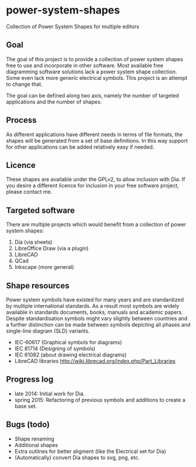 <!--Copyright:
Nico Rikken, 2015
-->

# power-system-shapes
Collection of Power System Shapes for multiple editors

## Goal
The goal of this project is to provide a collection of power system shapes free to use and incorporate in other software. Most available free diagramming software solutions lack a power system shape collection. Some even lack more generic electrical symbols. This project is an attempt to change that.

The goal can be defined along two axis, namely the number of targeted applications and the number of shapes.

## Process
As different applications have different needs in terms of file formats, the shapes will be generated from a set of base definitions. In this way support for other applications can be added relatively easy if needed.

## Licence
These shapes are available under the GPLv2, to allow inclusion with Dia. If you desire a different licence for inclusion in your free software project, please contact me.

## Targeted software
There are multiple projects which would benefit from a collection of power system shapes:
 1. Dia (via sheets)
 2. LibreOffice Draw (via a plugin)
 3. LibreCAD
 4. QCad
 5. Inkscape (more general)

## Shape resources
Power system symbols have existed for many years and are standardized by multiple international standards. As a result most symbols are widely available in standards documents, books, manuals and academic papers. Despite standardisation symbols might vary slightly between countries and a further distinction can be made between symbols depicting all phases and single-line diagram (SLD) variants.

* IEC-60617 (Graphical symbols for diagrams)
* IEC 81714 (Designing of symbols)
* IEC 61082 (about drawing electrical diagrams)
* LibreCAD libraries http://wiki.librecad.org/index.php/Part_Libraries

## Progress log
* late 2014: Initial work for Dia.
* spring 2015: Refactoring of previous symbols and additions to create a base set.

## Bugs (todo)
* Shape renaming
* Additional shapes
* Extra outlines for better aligment (like the Electrical set for Dia)
* (Automatically) convert Dia shapes to svg, png, etc.
